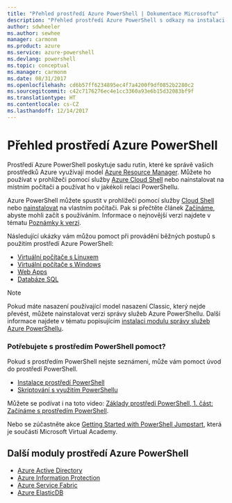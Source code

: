 ```yaml
---
title: "Přehled prostředí Azure PowerShell | Dokumentace Microsoftu"
description: "Přehled prostředí Azure PowerShell s odkazy na instalaci a konfiguraci."
author: sdwheeler
ms.author: sewhee
manager: carmonm
ms.product: azure
ms.service: azure-powershell
ms.devlang: powershell
ms.topic: conceptual
ms.manager: carmonm
ms.date: 08/31/2017
ms.openlocfilehash: cd6b57ff6234895ec4f7a4200f9df0852b2280c2
ms.sourcegitcommit: c42c7176276ec4e1cc3360a93e6b15d32083bf9f
ms.translationtype: HT
ms.contentlocale: cs-CZ
ms.lasthandoff: 12/14/2017
---
```

# <a name="overview-of-azure-powershell"></a>Přehled prostředí Azure PowerShell

Prostředí Azure PowerShell poskytuje sadu rutin, které ke správě vašich prostředků Azure využívají model [Azure Resource Manager](/azure/azure-resource-manager/resource-group-overview). Můžete ho používat v prohlížeči pomocí služby [Azure Cloud Shell](/azure/cloud-shell/overview) nebo nainstalovat na místním počítači a používat ho v jakékoli relaci PowerShellu.

Azure PowerShell můžete spustit v prohlížeči pomocí služby [Cloud Shell](/azure/cloud-shell/overview) nebo [nainstalovat](install-azurerm-ps.md) na vlastním počítači. Pak si přečtěte článek [Začínáme](get-started-azureps.md), abyste mohli začít s používáním. Informace o nejnovější verzi najdete v tématu [Poznámky k verzi](release-notes-azureps.md).

Následující ukázky vám můžou pomoct při provádění běžných postupů s použitím prostředí Azure PowerShell:

* [Virtuální počítače s Linuxem](/azure/virtual-machines/virtual-machines-linux-powershell-samples?toc=/powershell/azure/toc.json)
* [Virtuální počítače s Windows](/azure/virtual-machines/virtual-machines-windows-powershell-samples?toc=/powershell/azure/toc.json)
* [Web Apps](/azure/app-service-web/app-service-powershell-samples?toc=/powershell/azure/toc.json)
* [Databáze SQL](/azure/sql-database/sql-database-powershell-samples?toc=/powershell/azure/toc.json)

> [!NOTE]
> Pokud máte nasazení používající model nasazení Classic, který nejde převést, můžete nainstalovat verzi správy služeb Azure PowerShellu. Další informace najdete v tématu popisujícím [instalaci modulu správy služeb Azure PowerShellu](/powershell/azure/servicemanagement/install-azure-ps).


### <a name="need-help-with-powershell"></a>Potřebujete s prostředím PowerShell pomoct?

Pokud s prostředím PowerShell nejste seznámeni, může vám pomoct úvod do prostředí PowerShell.

* [Instalace prostředí PowerShell](/powershell/scripting/installing-windows-powershell)
* [Skriptování s využitím PowerShellu](/powershell/scripting/scripting-with-windows-powershell)

Můžete se podívat i na toto video: [Základy prostředí PowerShell, 1. část: Začínáme s prostředím PowerShell](https://channel9.msdn.com/Blogs/Taste-of-Premier/PowerShellBasicsPart1).

Nebo se zúčastněte akce [Getting Started with PowerShell Jumpstart](https://mva.microsoft.com/liveevents/powershell-jumpstart), která je součástí Microsoft Virtual Academy.

## <a name="other-azure-powershell-modules"></a>Další moduly prostředí Azure PowerShell

* [Azure Active Directory](/powershell/azure/active-directory/)
* [Azure Information Protection](/powershell/azure/aip/)
* [Azure Service Fabric](/powershell/azure/service-fabric/)
* [Azure ElasticDB](/powershell/azure/elasticdbjobs/)
